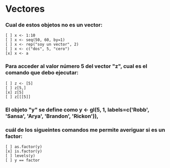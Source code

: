 
Vectores
=========

### Cual de estos objetos no es un vector:

    [ ] x <- 1:10
    [ ] x <- seq(50, 60, by=1)
    [ ] x <- rep("soy un vector", 2)
    [ ] x <- c("dos", 5, "cero")
    [x] x <- a


### Para acceder al valor número 5 del vector "z", cual es el comando que debo ejecutar:

    [ ] z <- [5]
    [ ] z[5,]
    [x] z[5]
    [ ] z[[[5]]


### El objeto "y" se define como y <- gl(5, 1, labels=c('Robb', 'Sansa', 'Arya', 'Brandon', 'Rickon')),
### cuál de los sigueintes comandos me permite averiguar si es un factor:

    [ ] as.factor(y)
    [x] is.factor(y)
    [ ] levels(y)
    [ ] y == factor

